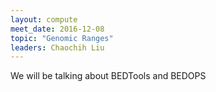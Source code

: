 ```yaml
---
layout: compute
meet_date: 2016-12-08
topic: "Genomic Ranges"
leaders: Chaochih Liu
---
```


We will be talking about BEDTools and BEDOPS
